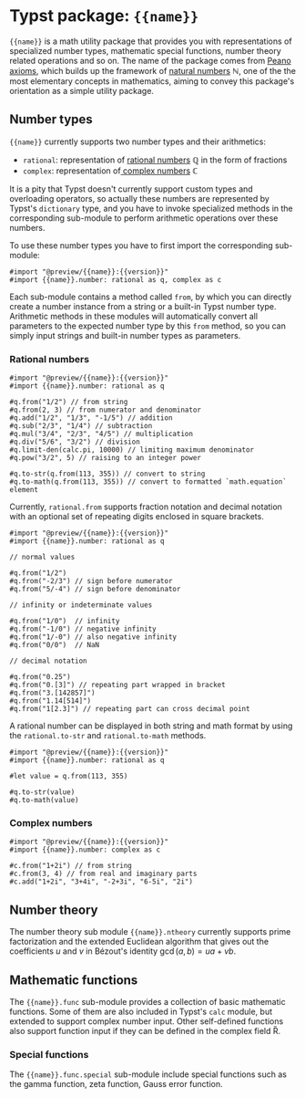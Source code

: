# Typst package: `{{name}}`

`{{name}}` is a math utility package that provides you with representations of specialized number types, mathematic special functions, number theory related operations and so on. The name of the package comes from [Peano axioms](https://en.wikipedia.org/wiki/Peano_axioms), which builds up the framework of [natural numbers](https://en.wikipedia.org/wiki/Natural_number) &#x2115;, one of the the most elementary concepts in mathematics, aiming to convey this package's orientation as a simple utility package.

## Number types

`{{name}}` currently supports two number types and their arithmetics:

- `rational`: representation of [rational numbers](https://en.wikipedia.org/wiki/Rational_number) &#x211a; in the form of fractions
- `complex`: representation of[ complex numbers](https://en.wikipedia.org/wiki/Complex_number) &#x2102;

It is a pity that Typst doesn't currently support custom types and overloading operators, so actually these numbers are represented by Typst's `dictionary` type, and you have to invoke specialized methods in the corresponding sub-module to perform arithmetic operations over these numbers.

To use these number types you have to first import the corresponding sub-module:

```typ
#import "@preview/{{name}}:{{version}}"
#import {{name}}.number: rational as q, complex as c
```

Each sub-module contains a method called `from`, by which you can directly create a number instance from a string or a built-in Typst number type. Arithmetic methods in these modules will automatically convert all parameters to the expected number type by this `from` method, so you can simply input strings and built-in number types as parameters.

### Rational numbers

```typ
#import "@preview/{{name}}:{{version}}"
#import {{name}}.number: rational as q

#q.from("1/2") // from string
#q.from(2, 3) // from numerator and denominator
#q.add("1/2", "1/3", "-1/5") // addition
#q.sub("2/3", "1/4") // subtraction
#q.mul("3/4", "2/3", "4/5") // multiplication
#q.div("5/6", "3/2") // division
#q.limit-den(calc.pi, 10000) // limiting maximum denominator
#q.pow("3/2", 5) // raising to an integer power

#q.to-str(q.from(113, 355)) // convert to string
#q.to-math(q.from(113, 355)) // convert to formatted `math.equation` element
```

Currently, `rational.from` supports fraction notation and decimal notation with an optional set of repeating digits enclosed in square brackets.

```typ
#import "@preview/{{name}}:{{version}}"
#import {{name}}.number: rational as q

// normal values

#q.from("1/2")
#q.from("-2/3") // sign before numerator
#q.from("5/-4") // sign before denominator

// infinity or indeterminate values

#q.from("1/0")  // infinity
#q.from("-1/0") // negative infinity
#q.from("1/-0") // also negative infinity
#q.from("0/0")  // NaN

// decimal notation

#q.from("0.25")
#q.from("0.[3]") // repeating part wrapped in bracket
#q.from("3.[142857]")
#q.from("1.14[514]")
#q.from("1[2.3]") // repeating part can cross decimal point
```

A rational number can be displayed in both string and math format by using the `rational.to-str` and `rational.to-math` methods.

```typ
#import "@preview/{{name}}:{{version}}"
#import {{name}}.number: rational as q

#let value = q.from(113, 355)

#q.to-str(value)
#q.to-math(value)
```

### Complex numbers

```typ
#import "@preview/{{name}}:{{version}}"
#import {{name}}.number: complex as c

#c.from("1+2i") // from string
#c.from(3, 4) // from real and imaginary parts
#c.add("1+2i", "3+4i", "-2+3i", "6-5i", "2i")
```

## Number theory

The number theory sub module `{{name}}.ntheory` currently supports prime factorization and the extended Euclidean algorithm that gives out the coefficients $u$ and $v$ in Bézout's identity $\gcd (a, b) = u a + v b$.

## Mathematic functions

The `{{name}}.func` sub-module provides a collection of basic mathematic functions. Some of them are also included in Typst's `calc` module, but extended to support complex number input. Other self-defined functions also support function input if they can be defined in the complex field &#x210;.

### Special functions

The `{{name}}.func.special` sub-module include special functions such as the gamma function, zeta function, Gauss error function.